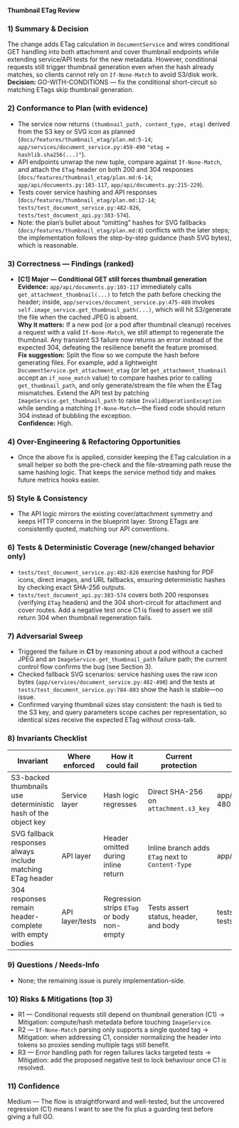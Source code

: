 **Thumbnail ETag Review**

### 1) Summary & Decision
The change adds ETag calculation in `DocumentService` and wires conditional GET handling into both attachment and cover thumbnail endpoints while extending service/API tests for the new metadata. However, conditional requests still trigger thumbnail generation even when the hash already matches, so clients cannot rely on `If-None-Match` to avoid S3/disk work. **Decision:** GO-WITH-CONDITIONS — fix the conditional short-circuit so matching ETags skip thumbnail generation.

### 2) Conformance to Plan (with evidence)
- The service now returns `(thumbnail_path, content_type, etag)` derived from the S3 key or SVG icon as planned (`docs/features/thumbnail_etag/plan.md:5-14`; `app/services/document_service.py:459-490` `"etag = hashlib.sha256(...)"`).
- API endpoints unwrap the new tuple, compare against `If-None-Match`, and attach the `ETag` header on both 200 and 304 responses (`docs/features/thumbnail_etag/plan.md:6-14`; `app/api/documents.py:103-117`, `app/api/documents.py:215-229`).
- Tests cover service hashing and API responses (`docs/features/thumbnail_etag/plan.md:12-14`; `tests/test_document_service.py:482-826`, `tests/test_document_api.py:383-574`).
- Note: the plan’s bullet about “omitting” hashes for SVG fallbacks (`docs/features/thumbnail_etag/plan.md:8`) conflicts with the later steps; the implementation follows the step-by-step guidance (hash SVG bytes), which is reasonable.

### 3) Correctness — Findings (ranked)
- **[C1] Major — Conditional GET still forces thumbnail generation**  
  **Evidence:** `app/api/documents.py:103-117` immediately calls `get_attachment_thumbnail(...)` to fetch the path before checking the header; inside, `app/services/document_service.py:475-480` invokes `self.image_service.get_thumbnail_path(...)`, which will hit S3/generate the file when the cached JPEG is absent.  
  **Why it matters:** If a new pod (or a pod after thumbnail cleanup) receives a request with a valid `If-None-Match`, we still attempt to regenerate the thumbnail. Any transient S3 failure now returns an error instead of the expected 304, defeating the resilience benefit the feature promised.  
  **Fix suggestion:** Split the flow so we compute the hash before generating files. For example, add a lightweight `DocumentService.get_attachment_etag` (or let `get_attachment_thumbnail` accept an `if_none_match` value) to compare hashes prior to calling `get_thumbnail_path`, and only generate/stream the file when the ETag mismatches. Extend the API test by patching `ImageService.get_thumbnail_path` to raise `InvalidOperationException` while sending a matching `If-None-Match`—the fixed code should return 304 instead of bubbling the exception.  
  **Confidence:** High.

### 4) Over-Engineering & Refactoring Opportunities
- Once the above fix is applied, consider keeping the ETag calculation in a small helper so both the pre-check and the file-streaming path reuse the same hashing logic. That keeps the service method tidy and makes future metrics hooks easier.

### 5) Style & Consistency
- The API logic mirrors the existing cover/attachment symmetry and keeps HTTP concerns in the blueprint layer. Strong ETags are consistently quoted, matching our API conventions.

### 6) Tests & Deterministic Coverage (new/changed behavior only)
- `tests/test_document_service.py:482-826` exercise hashing for PDF icons, direct images, and URL fallbacks, ensuring deterministic hashes by checking exact SHA-256 outputs.
- `tests/test_document_api.py:383-574` covers both 200 responses (verifying `ETag` headers) and the 304 short-circuit for attachment and cover routes. Add a negative test once C1 is fixed to assert we still return 304 when thumbnail regeneration fails.

### 7) Adversarial Sweep
- Triggered the failure in **C1** by reasoning about a pod without a cached JPEG and an `ImageService.get_thumbnail_path` failure path; the current control flow confirms the bug (see Section 3).  
- Checked fallback SVG scenarios: service hashing uses the raw icon bytes (`app/services/document_service.py:482-490`) and the tests at `tests/test_document_service.py:784-803` show the hash is stable—no issue.  
- Confirmed varying thumbnail sizes stay consistent: the hash is tied to the S3 key, and query parameters scope caches per representation, so identical sizes receive the expected ETag without cross-talk.

### 8) Invariants Checklist
| Invariant | Where enforced | How it could fail | Current protection | Evidence (file:lines) |
|---|---|---|---|---|
| S3-backed thumbnails use deterministic hash of the object key | Service layer | Hash logic regresses | Direct SHA-256 on `attachment.s3_key` | app/services/document_service.py:475-480 |
| SVG fallback responses always include matching ETag header | API layer | Header omitted during inline return | Inline branch adds `ETag` next to `Content-Type` | app/api/documents.py:110-113 |
| 304 responses remain header-complete with empty bodies | API layer/tests | Regression strips `ETag` or body non-empty | Tests assert status, header, and body | tests/test_document_api.py:416-447, tests/test_document_api.py:541-574 |

### 9) Questions / Needs-Info
- None; the remaining issue is purely implementation-side.

### 10) Risks & Mitigations (top 3)
- R1 — Conditional requests still depend on thumbnail generation (C1) → Mitigation: compute/hash metadata before touching `ImageService`.  
- R2 — `If-None-Match` parsing only supports a single quoted tag → Mitigation: when addressing C1, consider normalizing the header into tokens so proxies sending multiple tags still benefit.  
- R3 — Error handling path for regen failures lacks targeted tests → Mitigation: add the proposed negative test to lock behaviour once C1 is resolved.

### 11) Confidence
Medium — The flow is straightforward and well-tested, but the uncovered regression (C1) means I want to see the fix plus a guarding test before giving a full GO.
